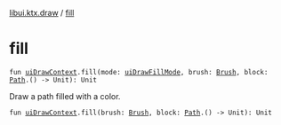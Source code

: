 [libui.ktx.draw](index.md) / [fill](./fill.md)

# fill

`fun `[`uiDrawContext`](../libui/ui-draw-context.md)`.fill(mode: `[`uiDrawFillMode`](../libui/ui-draw-fill-mode.md)`, brush: `[`Brush`](-brush/index.md)`, block: `[`Path`](-path/index.md)`.() -> Unit): Unit`

Draw a path filled with a color.

`fun `[`uiDrawContext`](../libui/ui-draw-context.md)`.fill(brush: `[`Brush`](-brush/index.md)`, block: `[`Path`](-path/index.md)`.() -> Unit): Unit`